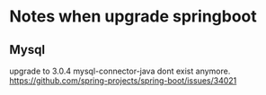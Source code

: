 # Notes when upgrade springboot
## Mysql
upgrade to 3.0.4 mysql-connector-java dont exist anymore.
https://github.com/spring-projects/spring-boot/issues/34021